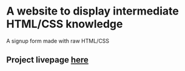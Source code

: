 # A website to display intermediate HTML/CSS knowledge

A signup form made with raw HTML/CSS

## Project livepage [here](link)